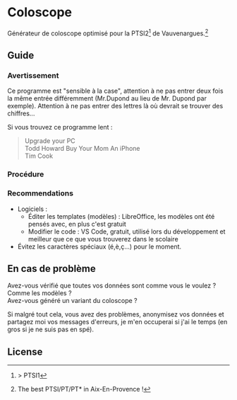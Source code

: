 # Coloscope

Générateur de coloscope optimisé pour la PTSI2[^1] de Vauvenargues.[^2]

## Guide

### Avertissement

Ce programme est "sensible à la case", attention à ne pas entrer deux fois la même entrée différemment (Mr.Dupond au lieu de Mr. Dupond par exemple). Attention à ne pas entrer des lettres là où devrait se trouver des chiffres...

Si vous trouvez ce programme lent :
>Upgrade your PC  
>Todd Howard
>Buy Your Mom An iPhone  
>Tim Cook  

### Procédure

### Recommendations

* Logiciels :
  * Éditer les templates (modèles) : LibreOffice, les modèles ont été pensés avec, en plus c'est gratuit
  * Modifier le code : VS Code, gratuit, utilisé lors du développement et meilleur que ce que vous trouverez dans le scolaire
* Évitez les caractères spéciaux (é,è,ç...) pour le moment.

## En cas de problème

Avez-vous vérifié que toutes vos données sont comme vous le voulez ? Comme les modèles ?  
Avez-vous généré un variant du coloscope ?  

Si malgré tout cela, vous avez des problèmes, anonymisez vos données et partagez moi vos messages d'erreurs, je m'en occuperai si j'ai le temps (en gros si je ne suis pas en spé).

## License

[^1]: \> PTSI1

[^2]: The best PTSI/PT/PT* in Aix-En-Provence !
